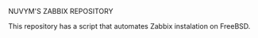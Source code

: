 NUVYM'S ZABBIX REPOSITORY

This repository has a script that automates Zabbix instalation on FreeBSD.
